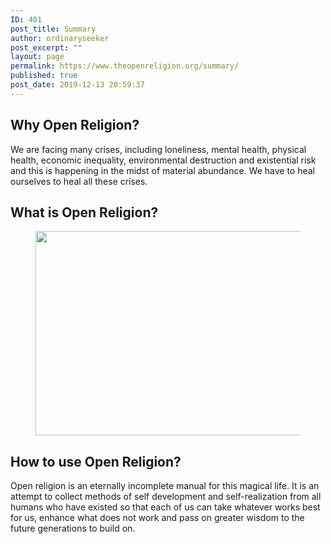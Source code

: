 ```yaml
---
ID: 401
post_title: Summary
author: ordinaryseeker
post_excerpt: ""
layout: page
permalink: https://www.theopenreligion.org/summary/
published: true
post_date: 2019-12-13 20:59:37
---
```

<!-- wp:tadv/classic-paragraph -->
<h2>Why Open Religion?</h2>
<p>We are facing many crises, including loneliness, mental health, physical health, economic inequality, environmental destruction and existential risk and this is happening in the midst of material abundance. We have to heal ourselves to heal all these crises.</p>
<!-- /wp:tadv/classic-paragraph -->

<!-- wp:tadv/classic-paragraph -->
<h2>What is Open Religion?</h2>
<!-- /wp:tadv/classic-paragraph -->

<!-- wp:image {"align":"center","id":402,"width":580,"height":327,"sizeSlug":"large"} -->
<div class="wp-block-image"><figure class="aligncenter size-large is-resized"><img src="https://i1.wp.com/www.theopenreligion.org/wp-content/uploads/2019/12/Summary.png?fit=1024%2C579&amp;ssl=1" alt="" class="wp-image-402" width="580" height="327"/></figure></div>
<!-- /wp:image -->

<!-- wp:tadv/classic-paragraph -->
<h2>How to use Open Religion?</h2>
<p>Open religion is an eternally incomplete manual for this magical life. It is an attempt to collect methods of self development and self-realization from all humans who have existed so that each of us can take whatever works best for us, enhance what does not work and pass on greater wisdom to the future generations to build on.</p>
<!-- /wp:tadv/classic-paragraph -->